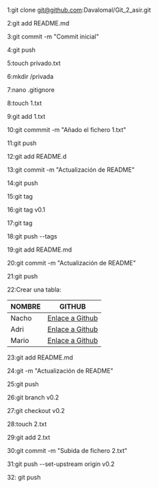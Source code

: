 1:git clone git@github.com:Davalomal/Git_2_asir.git

2:git add README.md

3:git commit -m "Commit inicial"

4:git push

5:touch privado.txt

6:mkdir /privada

7:nano .gitignore

8:touch 1.txt

9:git add 1.txt

10:git commmit -m "Añado el fichero 1.txt"

11:git push

12:git add README.d

13:git commit -m "Actualización de README"

14:git push

15:git tag

16:git tag v0.1

17:git tag

18:git push --tags

19:git add README.md

20:git commit -m "Actualización de README"

21:git push

22:Crear una tabla:

| NOMBRE | GITHUB |
| ------ | ------ |
| Nacho  | [Enlace a Github](https://github.com/jrodrob861/git_2_asir) |
| Adri   | [Enlace a Github](https://github.com/areyjim770/git_2_asir) |
| Mario  | [Enlace a Github](https://github.com/Mromvar767/git_2_asir) |

23:git add README.md

24:git -m "Actualización de README"

25:git push

26:git branch v0.2

27:git checkout v0.2

28:touch 2.txt

29:git add 2.txt

30:git commit -m "Subida de fichero 2.txt"

31:git push --set-upstream origin v0.2

32: git push
